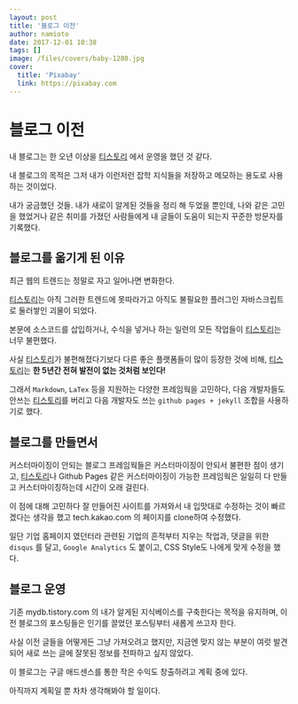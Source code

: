 ```yaml
---
layout: post
title: '블로그 이전'
author: namioto
date: 2017-12-01 10:38
tags: []
image: /files/covers/baby-1280.jpg
cover:
  title: 'Pixabay'
  link: https://pixabay.com
---
```

[mydb.tistory.com]: http://mydb.tistory.com
[티스토리]: http://tistory.com

# 블로그 이전

내 블로그는 한 오년 이상을 [티스토리] 에서 운영을 했던 것 같다.

내 블로그의 목적은 그저 내가 이런저런 잡학 지식들을 저장하고 메모하는 용도로 사용하는 것이었다.

내가 궁금했던 것들. 내가 새로이 알게된 것들을 정리 해 두었을 뿐인데, 나와 같은 고민을 했었거나 같은 취미를 가졌던 사람들에게 내 글들이 도움이 되는지 꾸준한 방문자를 기록했다.

## 블로그를 옮기게 된 이유

최근 웹의 트렌드는 정말로 자고 일어나면 변화한다.

[티스토리]는 아직 그러한 트렌드에 못따라가고 아직도 불필요한 플러그인 자바스크립트로 둘러쌓인 괴물이 되었다.

본문에 소스코드를 삽입하거나, 수식을 넣거나 하는 일련의 모든 작업들이 [티스토리]는 너무 불편했다.

사실 [티스토리]가 불편해졌다기보다 다른 좋은 플랫폼들이 많이 등장한 것에 비해, [티스토리]는 **한 5년간 전혀 발전이 없는 것처럼 보인다!**


그래서 `Markdown`, `LaTex` 등을 지원하는 다양한 프레임웍을 고민하다, 다음 개발자들도 안쓰는 [티스토리]를 버리고 다음 개발자도 쓰는 `github pages + jekyll` 조합을 사용하기로 했다.


## 블로그를 만들면서
커스터마이징이 안되는 블로그 프레임웍들은 커스터마이징이 안되서 불편한 점이 생기고,
[티스토리]나 Github Pages 같은 커스터마이징이 가능한 프레임웍은 일일히 다 만들고 커스터마이징하는데 시간이 오래 걸린다.

이 점에 대해 고민하다 잘 만들어진 사이트를 가져와서 내 입맛대로 수정하는 것이 빠르겠다는 생각을 했고 tech.kakao.com 의 페이지를 clone하여 수정했다.

일단 기업 홈페이지 였던터라 관련된 기업의 흔적부터 지우는 작업과, 댓글을 위한 `disqus` 를 달고, `Google Analytics` 도 붙이고, CSS Style도 나에게 맞게 수정을 했다.

## 블로그 운영
기존 mydb.tistory.com 의 내가 알게된 지식베이스를 구축한다는 목적을 유지하며, 이전 블로그의 포스팅들은 인기를 끌었던 포스팅부터 새롭게 쓰고자 한다.

사실 이전 글들을 어떻게든 그냥 가져오려고 했지만, 지금엔 맞지 않는 부분이 여럿 발견되어 새로 쓰는 글에 잘못된 정보를 전파하고 싶지 않았다.

이 블로그는 구글 애드센스를 통한 작은 수익도 창출하려고 계획 중에 있다.

아직까지 계획일 뿐 차차 생각해봐야 할 일이다.
